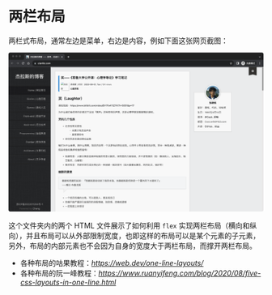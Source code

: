 # 两栏布局

两栏式布局，通常左边是菜单，右边是内容，例如下面这张网页截图：

![两栏式布局界面](./clanfei.png)

这个文件夹内的两个 HTML 文件展示了如何利用 `flex` 实现两栏布局（横向和纵向），并且布局可以从外部限制宽度，也即这样的布局可以是某个元素的子元素，另外，布局的内部元素也不会因为自身的宽度大于两栏布局，而撑开两栏布局。

- 各种布局的咕果教程：*https://web.dev/one-line-layouts/*
- 各种布局的阮一峰教程：*https://www.ruanyifeng.com/blog/2020/08/five-css-layouts-in-one-line.html*